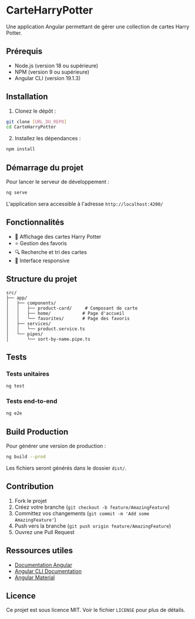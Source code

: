 # CarteHarryPotter

Une application Angular permettant de gérer une collection de cartes Harry Potter.

## Prérequis

- Node.js (version 18 ou supérieure)
- NPM (version 9 ou supérieure)
- Angular CLI (version 19.1.3)

## Installation

1. Clonez le dépôt :
```bash
git clone [URL_DU_REPO]
cd CarteHarryPotter
```

2. Installez les dépendances :
```bash
npm install
```

## Démarrage du projet

Pour lancer le serveur de développement :
```bash
ng serve
```
L'application sera accessible à l'adresse `http://localhost:4200/`

## Fonctionnalités

- 🎴 Affichage des cartes Harry Potter
- ⭐ Gestion des favoris
- 🔍 Recherche et tri des cartes
- 📱 Interface responsive

## Structure du projet

```
src/
├── app/
│   ├── components/
│   │   ├── product-card/     # Composant de carte
│   │   ├── home/            # Page d'accueil
│   │   └── favorites/       # Page des favoris
│   ├── services/
│   │   └── product.service.ts
│   └── pipes/
│       └── sort-by-name.pipe.ts
```

## Tests

### Tests unitaires
```bash
ng test
```

### Tests end-to-end
```bash
ng e2e
```

## Build Production

Pour générer une version de production :
```bash
ng build --prod
```
Les fichiers seront générés dans le dossier `dist/`.

## Contribution

1. Fork le projet
2. Créez votre branche (`git checkout -b feature/AmazingFeature`)
3. Committez vos changements (`git commit -m 'Add some AmazingFeature'`)
4. Push vers la branche (`git push origin feature/AmazingFeature`)
5. Ouvrez une Pull Request

## Ressources utiles

- [Documentation Angular](https://angular.dev/)
- [Angular CLI Documentation](https://angular.dev/tools/cli)
- [Angular Material](https://material.angular.io/)

## Licence

Ce projet est sous licence MIT. Voir le fichier `LICENSE` pour plus de détails.

